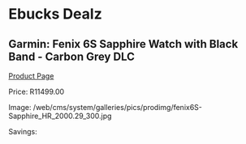 
# Ebucks Dealz
## Garmin: Fenix 6S Sapphire Watch with Black Band - Carbon Grey DLC
[Product Page](https://www.ebucks.com/web/shop/productSelected.do?prodId=646566655&catId=1233320031)

Price: R11499.00

Image: /web/cms/system/galleries/pics/prodimg/fenix6S-Sapphire_HR_2000.29_300.jpg

Savings: 


	